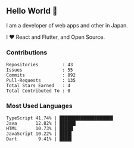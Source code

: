 ## Hello World 👋

I am a developer of web apps and other in Japan.

I ❤️ React and Flutter, and Open Source.

### Contributions

    Repositories         : 43
    Issues               : 55
    Commits              : 892
    Pull-Requests        : 135
    Total Stars Earned   : 4
    Total Contributed To : 0

### Most Used Languages

    TypeScript 41.74% | ████████████████████
    Java       12.82% | ██████
    HTML       10.73% | █████
    JavaScript 10.22% | ████▌
    Dart        9.41% | ████▌
